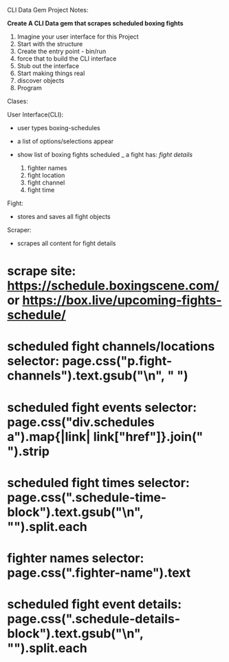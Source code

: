 CLI Data Gem Project Notes:

**Create A CLI Data gem that scrapes scheduled boxing fights**

1. Imagine your user interface for this Project
2. Start with the structure
3. Create the entry point - bin/run
4. force that to build the CLI interface
5. Stub out the interface
6. Start making things real
7. discover objects
8. Program

Clases:

User Interface(CLI):

- user types boxing-schedules

- a list of options/selections appear
- show list of boxing fights scheduled
_ a fight has:
  *fight details*
  1. fighter names
  2. fight location
  3. fight channel
  4. fight time

Fight:

- stores and saves all fight objects

Scraper:

- scrapes all content for fight details

# scrape site: https://schedule.boxingscene.com/ or https://box.live/upcoming-fights-schedule/
# scheduled fight channels/locations selector: page.css("p.fight-channels").text.gsub("\n", " ")
# scheduled fight events selector: page.css("div.schedules a").map{|link| link["href"]}.join(" ").strip
# scheduled fight times selector: page.css(".schedule-time-block").text.gsub("\n", "").split.each
# fighter names selector: page.css(".fighter-name").text
# scheduled fight event details: page.css(".schedule-details-block").text.gsub("\n", "").split.each
